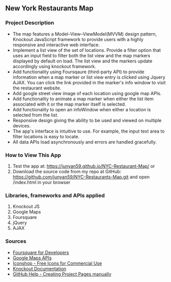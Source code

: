 ## New York Restaurants Map

### Project Description
* The map features a Model–View–ViewModel(MVVM) design pattern, Knockout JavaScript framework to provide users with a highly responsive and interactive web interface.
* Implement a list view of the set of locations. Provide a filter option that uses an input field to filter both the list view and the map markers displayed by default on load. The list view and the markers update accordingly using knockout framework.
* Add functionality using Foursqaure (third-party API) to provide information when a map marker or list view entry is clicked using Jquery AJAX. You can click the link provided in the marker's info window to visit the restaurant website.
* Add google street view image of each location using google map APIs.
* Add functionality to animate a map marker when either the list item associated with it or the map marker itself is selected.
* Add functionality to open an infoWindow when either a location is selected from the list.
* Responsive design giving the ability to be used and viewed on multiple devices.
* The app's interface is intuitive to use. For example, the input text area to filter locations is easy to locate.
* All data APIs load asynchronously and errors are handled gracefully.

### How to View This App
1. Test the app at: https://junyan59.github.io/NYC-Restaurant-Map/ or
2. Download the source code from my repo at GitHub: https://github.com/junyan59/NYC-Restaurants-Map.git and open /index.html in your browser

### Libraries, frameworks and APIs applied
1. Knockout JS
2. Google Maps
3. Foursquare
4. jQuery
5. AJAX

### Sources
* [Foursquare for Developers](https://developer.foursquare.com/)
* [Google Maps APIs](https://developers.google.com/maps/)
* [Iconshop - Free Icons for Commercial Use](https://freeiconshop.com/)
* [Knockout Documentation](http://knockoutjs.com/documentation/introduction.html)
* [GitHub Help - Creating Project Pages manually](https://help.github.com/articles/creating-project-pages-manually/)
